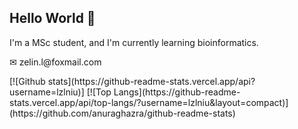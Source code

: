 ## Hello World 🎈
<p>I'm a MSc student, and I'm currently learning bioinformatics.</p>
<p>✉ zelin.l@foxmail.com</p>
[![Github stats](https://github-readme-stats.vercel.app/api?username=lzlniu)]
[![Top Langs](https://github-readme-stats.vercel.app/api/top-langs/?username=lzlniu&layout=compact)](https://github.com/anuraghazra/github-readme-stats)
<!--
**lzlniu/lzlniu** is a ✨ _special_ ✨ repository because its `README.md` (this file) appears on your GitHub profile.

Here are some ideas to get you started:

- 🔭 I’m currently working on ...
- 🌱 I’m currently learning ...
- 👯 I’m looking to collaborate on ...
- 🤔 I’m looking for help with ...
- 💬 Ask me about ...
- 📫 How to reach me: ...
- 😄 Pronouns: ...
- ⚡ Fun fact: ...
-->
